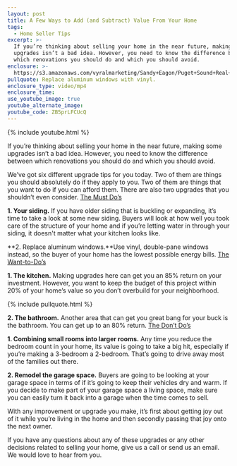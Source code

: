```yaml
---
layout: post
title: A Few Ways to Add (and Subtract) Value From Your Home
tags:
  - Home Seller Tips
excerpt: >-
  If you’re thinking about selling your home in the near future, making some
  upgrades isn’t a bad idea. However, you need to know the difference between
  which renovations you should do and which you should avoid.
enclosure: >-
  https://s3.amazonaws.com/vyralmarketing/Sandy+Eagon/Puget+Sound+Real+Estate+Agent-+Six+home+improvement+dos+and+donts.mp4
pullquote: Replace aluminum windows with vinyl.
enclosure_type: video/mp4
enclosure_time:
use_youtube_image: true
youtube_alternate_image:
youtube_code: ZB5prLFCUcQ
---
```



{% include youtube.html %}

If you’re thinking about selling your home in the near future, making some upgrades isn’t a bad idea. However, you need to know the difference between which renovations you should do and which you should avoid.

We’ve got six different upgrade tips for you today. Two of them are things you should absolutely do if they apply to you. Two of them are things that you want to do if you can afford them. There are also two upgrades that you shouldn’t even consider.
<u>The Must Do&rsquo;s</u>

**1. Your siding.** If you have older siding that is buckling or expanding, it’s time to take a look at some new siding. Buyers will look at how well you took care of the structure of your home and if you’re letting water in through your siding, it doesn't matter what your kitchen looks like.

**2. Replace aluminum windows.**Use vinyl, double-pane windows instead, so the buyer of your home has the lowest possible energy bills.
<u>The Want-to-Do&rsquo;s</u>

**1. The kitchen.** Making upgrades here can get you an 85% return on your investment. However, you want to keep the budget of this project within 20% of your home’s value so you don’t overbuild for your neighborhood.

{% include pullquote.html %}

**2. The bathroom.** Another area that can get you great bang for your buck is the bathroom. You can get up to an 80% return.
<u>The Don&rsquo;t Do&rsquo;s</u>

**1. Combining small rooms into larger rooms.** Any time you reduce the bedroom count in your home, its value is going to take a big hit, especially if you’re making a 3-bedroom a 2-bedroom. That’s going to drive away most of the families out there.

**2. Remodel the garage space.** Buyers are going to be looking at your garage space in terms of if it’s going to keep their vehicles dry and warm. If you decide to make part of your garage space a living space, make sure you can easily turn it back into a garage when the time comes to sell.

With any improvement or upgrade you make, it’s first about getting joy out of it while you’re living in the home and then secondly passing that joy onto the next owner.

If you have any questions about any of these upgrades or any other decisions related to selling your home, give us a call or send us an email. We would love to hear from you.